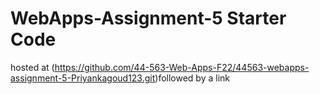 # WebApps-Assignment-5 Starter Code
hosted at (https://github.com/44-563-Web-Apps-F22/44563-webapps-assignment-5-Priyankagoud123.git)followed by a link
